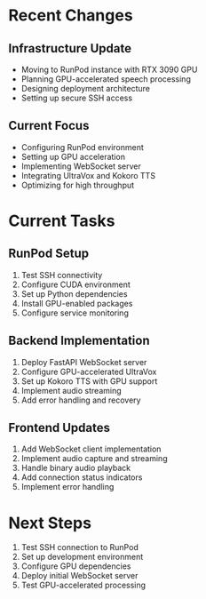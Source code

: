# Recent Changes

## Infrastructure Update
- Moving to RunPod instance with RTX 3090 GPU
- Planning GPU-accelerated speech processing
- Designing deployment architecture
- Setting up secure SSH access

## Current Focus
- Configuring RunPod environment
- Setting up GPU acceleration
- Implementing WebSocket server
- Integrating UltraVox and Kokoro TTS
- Optimizing for high throughput

# Current Tasks

## RunPod Setup
1. Test SSH connectivity
2. Configure CUDA environment
3. Set up Python dependencies
4. Install GPU-enabled packages
5. Configure service monitoring

## Backend Implementation
1. Deploy FastAPI WebSocket server
2. Configure GPU-accelerated UltraVox
3. Set up Kokoro TTS with GPU support
4. Implement audio streaming
5. Add error handling and recovery

## Frontend Updates
1. Add WebSocket client implementation
2. Implement audio capture and streaming
3. Handle binary audio playback
4. Add connection status indicators
5. Implement error handling

# Next Steps
1. Test SSH connection to RunPod
2. Set up development environment
3. Configure GPU dependencies
4. Deploy initial WebSocket server
5. Test GPU-accelerated processing
